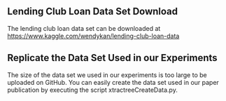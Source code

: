 ## Lending Club Loan Data Set Download

The lending club loan data set can be downloaded at https://www.kaggle.com/wendykan/lending-club-loan-data

## Replicate the Data Set Used in our Experiments

The size of the data set we used in our experiments is too large to be uploaded on GitHub. You can easily create the data set used in our paper publication by executing the script xtractreeCreateData.py.
